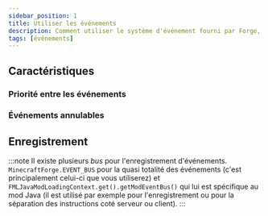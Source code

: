 ```yaml
---
sidebar_position: 1
title: Utiliser les événements
description: Comment utiliser le système d'événement fourni par Forge, dans son mod ?
tags: [événements]
---
```


## Caractéristiques

### Priorité entre les événements

### Événements annulables

## Enregistrement

:::note
Il existe plusieurs _bus_ pour l'enregistrement d'événements. `MinecraftForge.EVENT_BUS` pour la quasi totalité des événements (c'est principalement celui-ci que vous utiliserez) et `FMLJavaModLoadingContext.get().getModEventBus()` qui lui est spécifique au mod Java (il est utilisé par exemple pour l'enregistrement ou pour la séparation des instructions coté serveur ou client).
:::